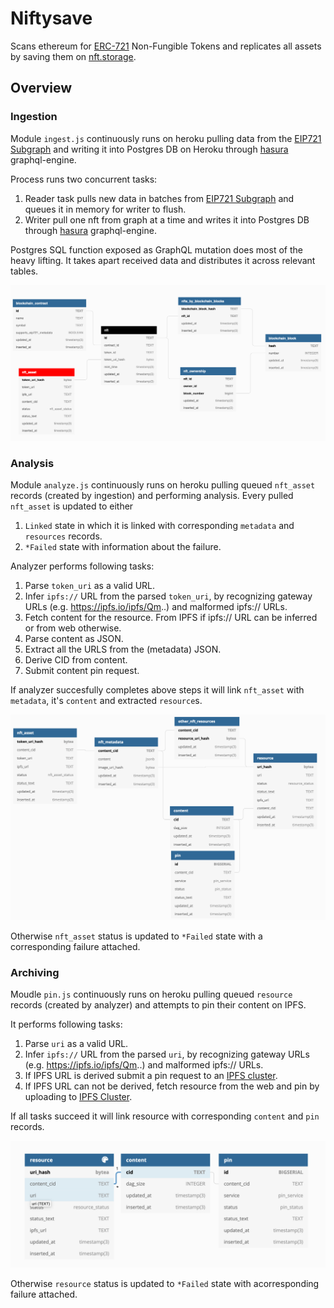 # Niftysave

Scans ethereum for [ERC-721][] Non-Fungible Tokens and replicates all assets
by saving them on [nft.storage][].

## Overview

### Ingestion

Module `ingest.js` continuously runs on heroku pulling data from the [EIP721 Subgraph][] and writing it into Postgres DB on Heroku through [hasura][] graphql-engine.

Process runs two concurrent tasks:

1. Reader task pulls new data in batches from [EIP721 Subgraph][] and queues it in memory for writer to flush.
2. Writer pull one nft from graph at a time and writes it into Postgres DB through [hasura][] graphql-engine.

Postgres SQL function exposed as GraphQL mutation does most of the heavy lifting. It takes apart received data and distributes it across relevant tables.

![ingest](./docs/ingest.png)

### Analysis

Module `analyze.js` continuously runs on heroku pulling queued `nft_asset` records (created by ingestion) and performing analysis. Every pulled `nft_asset` is updated to either

1. `Linked` state in which it is linked with corresponding `metadata` and `resources` records.
2. `*Failed` state with information about the failure.

Analyzer performs following tasks:

1. Parse `token_uri` as a valid URL.
2. Infer `ipfs://` URL from the parsed `token_uri`, by recognizing gateway URLs (e.g. https://ipfs.io/ipfs/Qm..) and malformed ipfs:// URLs.
3. Fetch content for the resource. From IPFS if ipfs:// URL can be inferred or from web otherwise.
4. Parse content as JSON.
5. Extract all the URLS from the (metadata) JSON.
6. Derive CID from content.
7. Submit content pin request.

If analyzer succesfully completes above steps it will link `nft_asset` with `metadata`, it's `content` and extracted `resource`s.

![analyzer](./docs/analyze.png)

Otherwise `nft_asset` status is updated to `*Failed` state with a corresponding failure attached.

### Archiving

Moudle `pin.js` continuously runs on heroku pulling queued `resource` records (created by analyzer) and attempts to pin their content on IPFS.

It performs following tasks:

1. Parse `uri` as a valid URL.
2. Infer `ipfs://` URL from the parsed `uri`, by recognizing gateway URLs (e.g. https://ipfs.io/ipfs/Qm..) and malformed ipfs:// URLs.
3. If IPFS URL is derived submit a pin request to an [IPFS cluster][].
4. If IPFS URL can not be derived, fetch resource from the web and pin by uploading to [IPFS Cluster][].

If all tasks succeed it will link resource with corresponding `content` and `pin` records.

![archive](./docs/archive.png)

Otherwise `resource` status is updated to `*Failed` state with acorresponding failure attached.

[erc-721]: https://eips.ethereum.org/EIPS/eip-721
[nft.storage]: https://nft.storage/
[eip721 subgraph]: https://thegraph.com/explorer/subgraph/nftstorage/eip721-subgraph
[hasura]: https://hasura.io/
[ipfs cluster]: https://cluster.ipfs.io/
